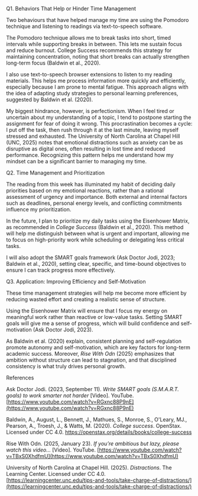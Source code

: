 Q1. Behaviors That Help or Hinder Time Management

Two behaviours that have helped manage my time are using the Pomodoro technique and listening to readings via text-to-speech software.

The Pomodoro technique allows me to break tasks into short, timed intervals while supporting breaks in between. This lets me sustain focus and reduce burnout. College Success recommends this strategy for maintaining concentration, noting that short breaks can actually strengthen long-term focus (Baldwin et al., 2020).

I also use text-to-speech browser extensions to listen to my reading materials. This helps me process information more quickly and efficiently, especially because I am prone to mental fatigue. This approach aligns with the idea of adapting study strategies to personal learning preferences, suggested by Baldwin et al. (2020).

My biggest hindrance, however, is perfectionism. When I feel tired or uncertain about my understanding of a topic, I tend to postpone starting the assignment for fear of doing it wrong. This procrastination becomes a cycle: I put off the task, then rush through it at the last minute, leaving myself stressed and exhausted. The University of North Carolina at Chapel Hill (UNC, 2025) notes that emotional distractions such as anxiety can be as disruptive as digital ones, often resulting in lost time and reduced performance. Recognizing this pattern helps me understand how my mindset can be a significant barrier to managing my time.


Q2. Time Management and Prioritization

The reading from this week has illuminated my habit of deciding daily priorities based on my emotional reactions, rather than a rational assessment of urgency and importance. Both external and internal factors such as deadlines, personal energy levels, and conflicting commitments influence my prioritization.

In the future, I plan to prioritize my daily tasks using the Eisenhower Matrix, as recommended in _College Success_ (Baldwin et al., 2020). This method will help me distinguish between what is urgent and important, allowing me to focus on high-priority work while scheduling or delegating less critical tasks. 

I will also adopt the SMART goals framework (Ask Doctor Jodi, 2023; Baldwin et al., 2020), setting clear, specific, and time-bound objectives to ensure I can track progress more effectively.


Q3. Application: Improving Efficiency and Self-Motivation

These time management strategies will help me become more efficient by reducing wasted effort and creating a realistic sense of structure. 

Using the Eisenhower Matrix will ensure that I focus my energy on meaningful work rather than reactive or low-value tasks. Setting SMART goals will give me a sense of progress, which will build confidence and self-motivation (Ask Doctor Jodi, 2023).

As Baldwin et al. (2020) explain, consistent planning and self-regulation promote autonomy and self-motivation, which are key factors for long-term academic success. Moreover, _Rise With Odn_ (2025) emphasizes that ambition without structure can lead to stagnation, and that disciplined consistency is what truly drives personal growth. 


References

Ask Doctor Jodi. (2023, September 11). _Write SMART goals (S.M.A.R.T. goals) to work smarter not harder_ [Video]. YouTube. [https://www.youtube.com/watch?v=RGxnc88P9nE](https://www.youtube.com/watch?v=RGxnc88P9nE)

Baldwin, A., August, L., Bennett, J., Mathues, S., Monroe, S., O'Leary, MJ., Pearson, A., Troesh, J., & Watts, M. (2020). _College success_. OpenStax. Licensed under CC 4.0. https://openstax.org/details/books/college-success

Rise With Odn. (2025, January 23). _If you’re ambitious but lazy, please watch this video..._ [Video]. YouTube. [https://www.youtube.com/watch?v=TBxS0XhdfmU](https://www.youtube.com/watch?v=TBxS0XhdfmU)

University of North Carolina at Chapel Hill. (2025). _Distractions_. The Learning Center. Licensed under CC 4.0. [https://learningcenter.unc.edu/tips-and-tools/take-charge-of-distractions/](https://learningcenter.unc.edu/tips-and-tools/take-charge-of-distractions/)
